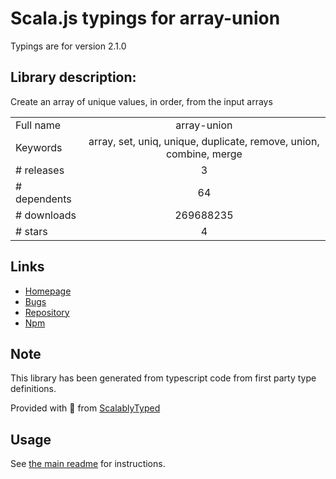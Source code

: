 
# Scala.js typings for array-union

Typings are for version 2.1.0

## Library description:
Create an array of unique values, in order, from the input arrays

|                    |                 |
| ------------------ | :-------------: |
| Full name          | array-union |
| Keywords           | array, set, uniq, unique, duplicate, remove, union, combine, merge |
| # releases         | 3 |
| # dependents       | 64 |
| # downloads        | 269688235 |
| # stars            | 4 |

## Links
- [Homepage](https://github.com/sindresorhus/array-union#readme)
- [Bugs](https://github.com/sindresorhus/array-union/issues)
- [Repository](https://github.com/sindresorhus/array-union)
- [Npm](https://www.npmjs.com/package/array-union)
    


## Note
This library has been generated from typescript code from first party type definitions.

Provided with :purple_heart: from [ScalablyTyped](https://github.com/oyvindberg/ScalablyTyped)

## Usage
See [the main readme](../../readme.md) for instructions.


